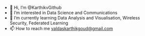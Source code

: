 - 👋 Hi, I’m @KarthikvGithub
- 👀 I’m interested in Data Science and Communications
- 🌱 I’m currently learning Data Analysis and Visualisation, Wireless Security, Federated Learning
- 📫 How to reach me valdaskarthikgoud@gmail.com

<!---
KarthikvGithub/KarthikvGithub is a ✨ special ✨ repository because its `README.md` (this file) appears on your GitHub profile.
You can click the Preview link to take a look at your changes.
--->
